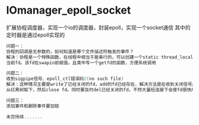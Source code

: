 # IOmanager_epoll_socket
扩展协程调度器，实现一个io的调度器，封装epoll，实现一个socket通信
其中的定时器是通过epoll实现的
```cpp
问题一：
协程的回调是无参数的，如何知道是哪个文件描述符触发的事件？
解决：协程是一个特殊函数，在线程中相当于是串行的，可以创建一个static thread_local的变量保存
当前fd。该fd在swapin前赋值。且类中写一个getfd的函数，方便系统调用

问题二：
收到sigpipe信号、epoll_ctl错误码2(no such file)
解决：这种情况主要是write了已经关闭的fd，add的fd已经存在，解决方法是在收到关闭信号后要将监听
从红黑树取下，然后close fd。同时要及时del已经关闭的fd，不然大量短连接下会使fd很快用尽。

问题三：
添加事件和删除事件要加锁

未完待续.......
```

